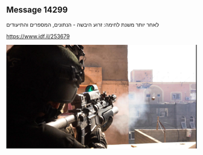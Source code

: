 ## Message 14299

לאחר יותר משנת לחימה: 
זרוע היבשה - הנתונים, המספרים והתיעודים

https://www.idf.il/253679

![Photo](14299/14299_photo.jpg)
